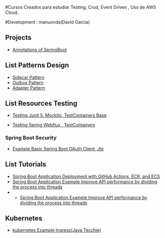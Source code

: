 #Cursos Creados para estudiar Testing, Crud, Event Driven , Uso de AWS Cloud.

#Development : manuonda(David Garcia)

## Projects
- [Annotations of SpringBoot](https://github.com/manuonda/java-project/tree/main/projects/spring-annotation-example)

## List Patterns Design
- [Sidecar Pattern](https://github.com/manuonda/java-project/tree/main/patterns/sidecar)
- [Outbox Pattern](https://github.com/manuonda/java-project/tree/main/patterns/outbox-pattern)
- [Adapter Pattern](https://github.com/manuonda/java-project/tree/main/patterns/pattern-adapter)

## List Resources Testing

- [Testing Junit 5, Mockito, TestContainers Base ](https://github.com/manuonda/java-project/tree/main/testing-base-container)

- [Testing Spring Webflux , TestContainers ](https://github.com/manuonda/java-project/tree/main/testing-webflux )


### Spring Boot Security 
- [Example Basic Spring Boot OAuth Client, Jte ](https://github.com/manuonda/java-project/tree/main/security/oauth-client-demo)


## List Tutorials 
- [Spring Boot Application Deployment with GitHub Actions, ECR, and ECS](https://github.com/manuonda/java-project/tree/main/tutorials/aws-example-ecs)
- [Spring Boot Application Example Improve API performance by dividing the process into threads](https://github.com/manuonda/java-project/tree/main/tutorials/subprocess)
- - [Spring Boot Application Example Improve API performance by dividing the process into threads](https://github.com/manuonda/java-project/tree/main/tutorials/subprocess)


## Kubernetes 
- [kubernetes Example Ingress(Java Tecchie)](https://github.com/manuonda/java-project/tree/main/kubernetes/example-ingress)


